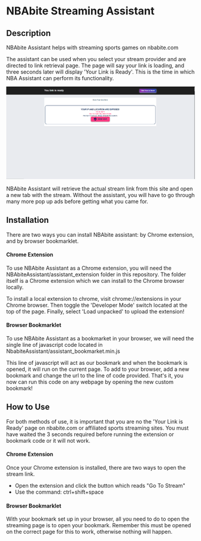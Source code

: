 
# NBAbite Streaming Assistant

## Description

NBAbite Assistant helps with streaming sports games on nbabite.com

The assistant can be used when you select your stream provider and are directed to link retrieval page. The page will say your link is loading, and three seconds later will display 'Your Link is Ready'. This is the time in which NBA Assistant can perform its functionality. 

![Link Page](/NBAbiteAssistant/assistant_extension/images/BullshitAdGenerator.png)

NBAbite Assistant will retrieve the actual stream link from this site and open a new tab with the stream. Without the assistant, you will have to go through many more pop up ads before getting what you came for. 

## Installation

There are two ways you can install NBAbite assistant: by Chrome extension, and by browser bookmarklet. 

#### Chrome Extension 

To use NBAbite Assistant as a Chrome extension, you will need the NBAbiteAssistant/assistant_extension folder in this repository. The folder itself is a Chrome extension which we can install to the Chrome browser locally. 

To install a local extension to chrome, visit chrome://extensions in your Chrome browser. Then toggle the 'Developer Mode' switch located at the top of the page. Finally, select 'Load unpacked' to upload the extension!

#### Browser Bookmarklet

To use NBAbite Assistant as a bookmarket in your browser, we will need the single line of javascript code located in NbabiteAssistant/assistant_bookmarket.min.js

This line of javascript will act as our bookmark and when the bookmark is opened, it will run on the current page. To add to your browser, add a new bookmark and change the url to the line of code provided. That's it, you now can run this code on any webpage by opening the new custom bookmark!

## How to Use

For both methods of use, it is important that you are no the 'Your Link is Ready' page on nbabite.com or affiliated sports streaming sites. You must have waited the 3 seconds required before running the extension or bookmark code or it will not work. 

#### Chrome Extension 

Once your Chrome extension is installed, there are two ways to open the stream link. 
* Open the extension and click the button which reads "Go To Stream"
* Use the command: ctrl+shift+space

#### Browser Bookmarklet

With your bookmark set up in your browser, all you need to do to open the streaming page is to open your bookmark. Remember this must be opened on the correct page for this to work, otherwise nothing will happen. 